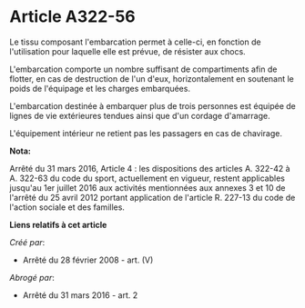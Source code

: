 # Article A322-56

Le tissu composant l'embarcation permet à celle-ci, en fonction de l'utilisation pour laquelle elle est prévue, de résister
aux chocs.

L'embarcation comporte un nombre suffisant de compartiments afin de flotter, en cas de destruction de l'un d'eux,
horizontalement en soutenant le poids de l'équipage et les charges embarquées.

L'embarcation destinée à embarquer plus de trois personnes est équipée de lignes de vie extérieures tendues ainsi que d'un
cordage d'amarrage.

L'équipement intérieur ne retient pas les passagers en cas de chavirage.

**Nota:**

Arrêté du 31 mars 2016, Article 4 :  les dispositions des articles A. 322-42 à A. 322-63 du code du sport, actuellement en
vigueur, restent applicables jusqu'au 1er juillet 2016 aux activités mentionnées aux annexes 3 et 10 de l'arrêté du 25 avril
2012 portant application de l'article R. 227-13 du code de l'action sociale et des familles.

**Liens relatifs à cet article**

_Créé par_:

  - Arrêté du 28 février 2008 - art. (V)

_Abrogé par_:

  - Arrêté du 31 mars 2016 - art. 2
